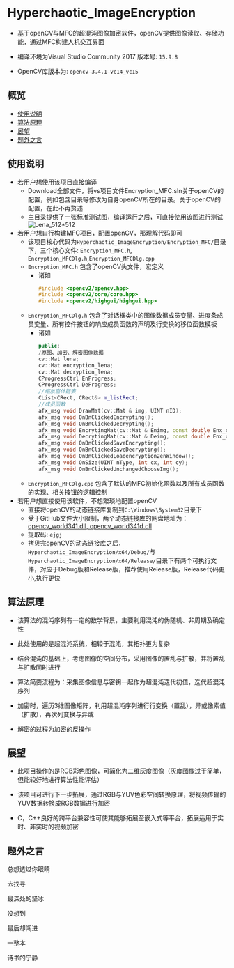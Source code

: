 # Hyperchaotic_ImageEncryption
* 基于openCV与MFC的超混沌图像加密软件，openCV提供图像读取、存储功能，通过MFC构建人机交互界面

* 编译环境为Visual Studio Community 2017 版本号: `15.9.8`

* OpenCV库版本为: `opencv-3.4.1-vc14_vc15`

## 概览
<!-- vim-markdown-toc GFM -->
* [使用说明](#使用说明)
* [算法原理](#算法原理)
* [展望](#展望)
* [题外之言](#题外之言)
<!-- vim-markdown-toc -->


## 使用说明
* 若用户想使用该项目直接编译
  * Download全部文件，将vs项目文件Encryption_MFC.sln关于openCV的配置，例如包含目录等修改为自身openCV所在的目录。关于openCV的配置，在此不再赘述
  * 主目录提供了一张标准测试图，编译运行之后，可直接使用该图进行测试![Lena_512*512](https://github.com/XiaoRing0/Hyperchaotic_ImageEncryption/raw/master/lena512color.tiff"lena_512*512")
* 若用户想自行构建MFC项目，配置openCV，那理解代码即可
  * 该项目核心代码为`Hyperchaotic_ImageEncryption/Encryption_MFC/`目录下，三个核心文件: `Encryption_MFC.h`,       `Encryption_MFCDlg.h`,`Encryption_MFCDlg.cpp`
  * `Encryption_MFC.h` 包含了openCV头文件，宏定义
    * 诸如
      ```cpp
      #include <opencv2/opencv.hpp>
      #include <opencv2/core/core.hpp>
      #include <opencv2/highgui/highgui.hpp>
      ```
  * `Encryption_MFCDlg.h` 包含了对话框类中的图像数据成员变量、进度条成员变量、所有控件按钮的响应成员函数的声明及行变换的移位函数模板
    * 诸如
      ```cpp
      public:
      /原图、加密、解密图像数据
      cv::Mat lena;
      cv::Mat encryption_lena;
      cv::Mat decryption_lena;
      CProgressCtrl EnProgress;
      CProgressCtrl DeProgress;
      //缩放窗体链表
      CList<CRect, CRect&> m_listRect;
      //成员函数
      afx_msg void DrawMat(cv::Mat & img, UINT nID);
      afx_msg void OnBnClickedEncrypting();
      afx_msg void OnBnClickedDecrypting();
      afx_msg void EncrytingMat(cv::Mat & Enimg, const double Enx_chaos[], const double Eny_chaos[]);
      afx_msg void DecrytingMat(cv::Mat & Deimg, const double Enx_chaos[], const double Eny_chaos[]);
      afx_msg void OnBnClickedSaveEncrypting();
      afx_msg void OnBnClickedSaveDecrypting();
      afx_msg void OnBnClickedLoadencryption2enWindow();
      afx_msg void OnSize(UINT nType, int cx, int cy);
      afx_msg void OnBnClickedUnchangedChooseImg();
      ```
  * `Encryption_MFCDlg.cpp` 包含了默认的MFC初始化函数以及所有成员函数的实现、相关按钮的逻辑控制
* 若用户想直接使用该软件，不想繁琐地配置openCV
  * 直接将openCV的动态链接库复制到`C:\Windows\System32`目录下
  * 受于GitHub文件大小限制，两个动态链接库的网盘地址为：[opencv_world341.dll, opencv_world341d.dll](https://pan.baidu.com/s/11jDEUONrjLs1iKbO1iwVxg)
  * 提取码: `ejgj`
  * 拷贝完openCV的动态链接库之后，`Hyperchaotic_ImageEncryption/x64/Debug/`与`Hyperchaotic_ImageEncryption/x64/Release/`目录下有两个可执行文件，对应于Debug版和Release版，推荐使用Release版，Release代码更小,执行更快


## 算法原理
* 该算法的混沌序列有一定的数学背景，主要利用混沌的伪随机、非周期及确定性

* 此处使用的是超混沌系统，相较于混沌，其拓扑更为复杂

* 结合混沌的基础上，考虑图像的空间分布，采用图像的置乱与扩散，并将置乱与扩散同时进行

* 算法简要流程为：采集图像信息与密钥一起作为超混沌迭代初值，迭代超混沌序列

* 加密时，遍历3维图像矩阵，利用超混沌序列进行行变换（置乱），异或像素值（扩散），再次列变换与异或

* 解密的过程为加密的反操作


## 展望
* 此项目操作的是RGB彩色图像，可简化为二维灰度图像（灰度图像过于简单，但能较好地进行算法性能评估）

* 该项目可进行下一步拓展，通过RGB与YUV色彩空间转换原理，将视频传输的YUV数据转换成RGB数据进行加密

* C，C++良好的跨平台兼容性可使其能够拓展至嵌入式等平台，拓展适用于实时、非实时的视频加密



## 题外之言

总想透过你眼睛

去找寻

最深处的坚冰

没想到 

最后却闯进

一整本

诗书的宁静
